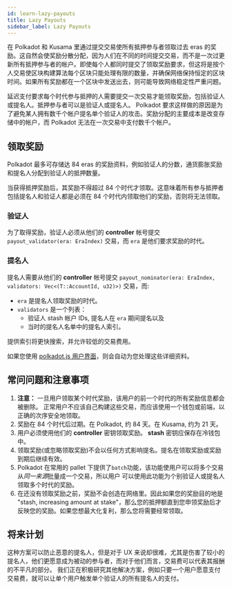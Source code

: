 ```yaml
---
id: learn-lazy-payouts
title: Lazy Payouts
sidebar_label: Lazy Payouts
---
```


在 Polkadot 和 Kusama 里通过提交交易使所有抵押参与者领取过去 eras 的奖励。这自然会使奖励分散分配，因为人们在不同的时间提交交易，而不是一次过更新所有抵押参与者的帐户。即使每个人都同时提交了领取奖励要求，但这将是按个人交易使区块构建算法每个区块只能处理有限的数量，并确保网络保持恒定的区块时间。如果所有奖励都在一个区块中发送出去，则可能导致网络稳定性严重问题。

延迟支付要求每个时代参与抵押的人需要提交一次交易才能领取奖励，包括验证人或提名人。抵押参与者可以是验证人或提名人。 Polkadot 要求这样做的原因是为了避免某人拥有数千个帐户提名单个验证人的攻击。奖励分配的主要成本是改变存储中的帐户，而 Polkadot 无法在一次交易中支付数千个帐户。

## 领取奖励

Polkadot 最多可存储达 84 eras 的奖励资料，例如验证人的分数，通货膨胀奖励和提名人分配到验证人的抵押数量。

当获得抵押奖励后，其奖励不得超过 84 个时代才领取。这意味着所有参与抵押者包括提名人和验证人都是必须在 84 个时代内领取他们的奖励，否则将无法领取。

### 验证人

为了取得奖励，验证人必须从他们的 **controller** 帐号提交 `payout_validator(era: EraIndex)` 交易，而 `era` 是他们要求奖励的时代。

### 提名人

提名人需要从他们的 **controller** 帐号提交 `payout_nominator(era: EraIndex, validators: Vec<(T::AccountId, u32)>)` 交易，而:

- `era` 是提名人领取奖励的时代。
- `validators` 是一个列表：
  - 验证人 stash 帐户 IDs, 提名人在 `era` 期间提名以及
  - 当时的提名人名单中的提名人索引。

提供索引将更快搜索，并允许较低的交易费用。

如果您使用 [ polkadot.js 用户界面](https://polkadot.js.org/apps/#/staking/actions)，则会自动为您处理这些详细资料。

## 常问问题和注意事项

1. **注意：** 一旦用户领取某个时代奖励，该用户的前一个时代的所有奖励信息都会被删除。 正常用户不应该自己构建这些交易，而应该使用一个钱包或前端，以正确的次序安全地领取。
1. 奖励在 84 个时代后过期。在 Polkadot, 约 84 天。在 Kusama, 约为 21 天。
1. 用户必须使用他们的 **controller** 密钥领取奖励。 **stash** 密钥应保存在冷钱包中。
1. 领取奖励(或忽略领取奖励)不会以任何方式影响提名。提名在领取奖励或奖励到期后继续有效。
1. Polkadot 在常用的 pallet 下提供了`batch`功能，该功能使用户可以将多个交易从*同一来源*批量成一个交易，所以用户 可以使用此功能为个别验证人或提名人领取多个时代的奖励。
1. 在还没有领取奖励之前，奖励不会创造在网络里。因此如果您的奖励目的地是 "stash, increasing amount at stake"，那么您的抵押额直到您申领奖励后才反映您的奖励。如果您想最大化复利，那么您将需要经常领取。

## 将来计划

这种方案可以防止恶意的提名人，但是对于 UX 来说却很难，尤其是伤害了较小的提名人，他们更愿意成为被动的参与者，而对于他们而言，交易费可以代表其报酬的不平凡的部分。 我们正在积极研究其他解决方案，例如只要一个用户愿意支付交易费，就可以让单个用户触发单个验证人的所有提名人的支付。
